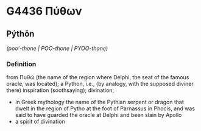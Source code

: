 # G4436 Πύθων

## Pýthōn

_(poo'-thone | POO-thone | PYOO-thone)_

### Definition

from Πυθώ (the name of the region where Delphi, the seat of the famous oracle, was located); a Python, i.e., (by analogy, with the supposed diviner there) inspiration (soothsaying); divination; 

- in Greek mythology the name of the Pythian serpent or dragon that dwelt in the region of Pytho at the foot of Parnassus in Phocis, and was said to have guarded the oracle at Delphi and been slain by Apollo
- a spirit of divination
